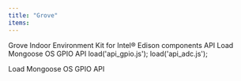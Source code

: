 ```yaml
---
title: "Grove"
items:
---
```


Grove Indoor Environment Kit for Intel® Edison
components API
Load Mongoose OS GPIO API
load('api_gpio.js');
load('api_adc.js');



Load Mongoose OS GPIO API

